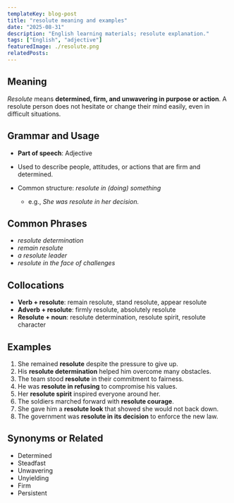 ```yaml
---
templateKey: blog-post
title: "resolute meaning and examples"
date: "2025-08-31"
description: "English learning materials; resolute explanation."
tags: ["English", "adjective"]
featuredImage: ./resolute.png
relatedPosts:
---
```


## Meaning

_Resolute_ means **determined, firm, and unwavering in purpose or action**. A resolute person does not hesitate or change their mind easily, even in difficult situations.

## Grammar and Usage

- **Part of speech**: Adjective
- Used to describe people, attitudes, or actions that are firm and determined.
- Common structure: _resolute in (doing) something_

  - e.g., _She was resolute in her decision._

## Common Phrases

- _resolute determination_
- _remain resolute_
- _a resolute leader_
- _resolute in the face of challenges_

## Collocations

- **Verb + resolute**: remain resolute, stand resolute, appear resolute
- **Adverb + resolute**: firmly resolute, absolutely resolute
- **Resolute + noun**: resolute determination, resolute spirit, resolute character

## Examples

1. She remained **resolute** despite the pressure to give up.
2. His **resolute determination** helped him overcome many obstacles.
3. The team stood **resolute** in their commitment to fairness.
4. He was **resolute in refusing** to compromise his values.
5. Her **resolute spirit** inspired everyone around her.
6. The soldiers marched forward with **resolute courage**.
7. She gave him a **resolute look** that showed she would not back down.
8. The government was **resolute in its decision** to enforce the new law.

## Synonyms or Related

- Determined
- Steadfast
- Unwavering
- Unyielding
- Firm
- Persistent
